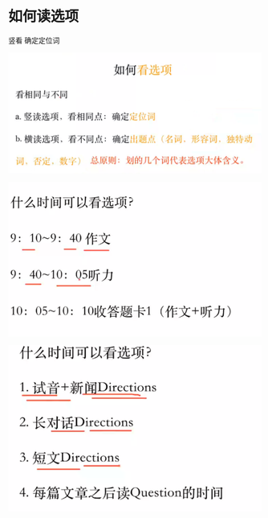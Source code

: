 # 如何读选项

竖看 确定定位词

![image-20231109195122878](assets/image-20231109195122878.png)



![image-20231109214147110](assets/image-20231109214147110.png)



![image-20231109214248100](assets/image-20231109214248100.png)